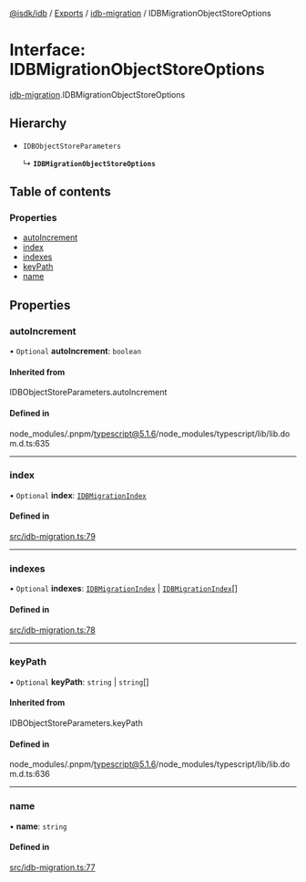 [@isdk/idb](../README.md) / [Exports](../modules.md) / [idb-migration](../modules/idb_migration.md) / IDBMigrationObjectStoreOptions

# Interface: IDBMigrationObjectStoreOptions

[idb-migration](../modules/idb_migration.md).IDBMigrationObjectStoreOptions

## Hierarchy

- `IDBObjectStoreParameters`

  ↳ **`IDBMigrationObjectStoreOptions`**

## Table of contents

### Properties

- [autoIncrement](idb_migration.IDBMigrationObjectStoreOptions.md#autoincrement)
- [index](idb_migration.IDBMigrationObjectStoreOptions.md#index)
- [indexes](idb_migration.IDBMigrationObjectStoreOptions.md#indexes)
- [keyPath](idb_migration.IDBMigrationObjectStoreOptions.md#keypath)
- [name](idb_migration.IDBMigrationObjectStoreOptions.md#name)

## Properties

### autoIncrement

• `Optional` **autoIncrement**: `boolean`

#### Inherited from

IDBObjectStoreParameters.autoIncrement

#### Defined in

node_modules/.pnpm/typescript@5.1.6/node_modules/typescript/lib/lib.dom.d.ts:635

___

### index

• `Optional` **index**: [`IDBMigrationIndex`](idb_migration.IDBMigrationIndex.md)

#### Defined in

[src/idb-migration.ts:79](https://github.com/isdk/idb.js/blob/8949a63/src/idb-migration.ts#L79)

___

### indexes

• `Optional` **indexes**: [`IDBMigrationIndex`](idb_migration.IDBMigrationIndex.md) \| [`IDBMigrationIndex`](idb_migration.IDBMigrationIndex.md)[]

#### Defined in

[src/idb-migration.ts:78](https://github.com/isdk/idb.js/blob/8949a63/src/idb-migration.ts#L78)

___

### keyPath

• `Optional` **keyPath**: `string` \| `string`[]

#### Inherited from

IDBObjectStoreParameters.keyPath

#### Defined in

node_modules/.pnpm/typescript@5.1.6/node_modules/typescript/lib/lib.dom.d.ts:636

___

### name

• **name**: `string`

#### Defined in

[src/idb-migration.ts:77](https://github.com/isdk/idb.js/blob/8949a63/src/idb-migration.ts#L77)
